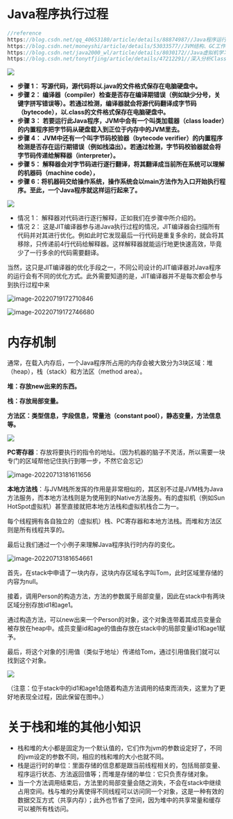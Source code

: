 # Java程序执行过程

```java
//reference
https://blog.csdn.net/qq_40653180/article/details/88874987//Java程序运行全过程
https://blog.csdn.net/moneyshi/article/details/53033577//JVM结构、GC工作机制详解
https://blog.csdn.net/java2000_wl/article/details/8030172//Java虚拟机学习 - 垃圾收集器
https://blog.csdn.net/tonytfjing/article/details/47212291//深入分析ClassLoader
```

![](https://eddie-typora-image.oss-cn-shenzhen.aliyuncs.com/typora-user-images/202012120855371.jpg)

- **步骤 1： 写源代码，源代码将以.java的文件格式保存在电脑硬盘中。**
- **步骤 2： 编译器（compiler）检查是否存在编译期错误（例如缺少分号，关键字拼写错误等）。若通过检测，编译器就会将源代码翻译成字节码（bytecode），以.class的文件格式保存在电脑硬盘中。**
- **步骤 3： 若要运行此Java程序，JVM中会有一个叫类加载器（class loader）的内置程序把字节码从硬盘载入到正位于内存中的JVM里去。**
- **步骤 4： JVM中还有一个叫字节码校验器（bytecode verifier）的内置程序检测是否存在运行期错误（例如栈溢出）。若通过检测，字节码校验器就会将字节码传递给解释器（interpreter）。**
- **步骤 5： 解释器会对字节码进行逐行翻译，将其翻译成当前所在系统可以理解的机器码（machine code），**
- **步骤 6：将机器码交给操作系统，操作系统会以main方法作为入口开始执行程序。至此，一个Java程序就这样运行起来了。**

![](https://eddie-typora-image.oss-cn-shenzhen.aliyuncs.com/typora-user-images/202012120855382.png)

- 情况 1： 解释器对代码进行逐行解释，正如我们在步骤中所介绍的。
- 情况 2： 这是JIT编译器参与进Java执行过程的情况，JIT编译器会扫描所有代码并对其进行优化。例如此时它发现最后一行代码是重复多余的，就会将其移除，只传递前4行代码给解释器。这样解释器就能运行地更快速高效，毕竟少了一行多余的代码需要翻译。

当然，这只是JIT编译器的优化手段之一，不同公司设计的JIT编译器对Java程序的运行会有不同的优化方式。此外需要知道的是，JIT编译器并不是每次都会参与到执行过程中来

![image-20220719172710846](https://eddie-typora-image.oss-cn-shenzhen.aliyuncs.com/typora-user-images/image-20220719172710846.png)

![image-20220719172746680](https://eddie-typora-image.oss-cn-shenzhen.aliyuncs.com/typora-user-images/image-20220719172746680.png)





# 内存机制



通常，在载入内存后，一个Java程序所占用的内存会被大致分为3块区域：堆（heap），栈（stack）和方法区（method area）。

**堆：存放new出来的东西。**

**栈：存放局部变量。**

**方法区：类型信息，字段信息，常量池（constant pool），静态变量，方法信息等。**

![](https://eddie-typora-image.oss-cn-shenzhen.aliyuncs.com/typora-user-images/202012120855393.jpg)

**PC寄存器**：存放将要执行的指令的地址。（因为机器的脑子不灵活，所以需要一块专门的区域帮他记住执行到哪一步，不然它会忘记）

![image-20220713181611656](https://eddie-typora-image.oss-cn-shenzhen.aliyuncs.com/typora-user-images/image-20220713181611656.png)

**本地方法栈**：与JVM栈所发挥的作用是非常相似的，其区别不过是JVM栈为Java方法服务，而本地方法栈则是为使用到的Native方法服务。有的虚拟机（例如Sun HotSpot虚拟机）甚至直接就把本地方法栈和虚拟机栈合二为一。

每个线程拥有各自独立的（虚拟机）栈、PC寄存器和本地方法栈。而堆和方法区则是所有线程共享的。

最后让我们通过一个小例子来理解Java程序执行时内存的变化。

![image-20220713181654661](https://eddie-typora-image.oss-cn-shenzhen.aliyuncs.com/typora-user-images/image-20220713181654661.png)

首先，在stack中申请了一块内存，这块内存区域名字叫Tom，此时区域里存储的内容为null。

接着，调用Person的构造方法，方法的参数属于局部变量，因此在stack中有两块区域分别存放id1和age1。

通过构造方法，可以new出来一个Person的对象，这个对象连带着其成员变量会被存放在heap中。成员变量id和age的值由存放在stack中的局部变量id1和age1赋予。

最后，将这个对象的引用值（类似于地址）传递给Tom，通过引用值我们就可以找到这个对象。

![](https://eddie-typora-image.oss-cn-shenzhen.aliyuncs.com/typora-user-images/202012120855404.png)

（注意：位于stack中的id1和age1会随着构造方法调用的结束而消失，这里为了更好地表现全过程，因此保留在图中。）









# 关于栈和堆的其他小知识

- 栈和堆的大小都是固定为一个默认值的，它们作为jvm的参数设定好了，不同的jvm设定的参数不同，相应的栈和堆的大小也就不同。
- 栈是运行时的单位：里面存储的信息都是跟当前线程相关的，包括局部变量、程序运行状态、方法返回值等；而堆是存储的单位：它只负责存储对象。
- 当一个方法调用结束后，方法里的局部变量会随之消失，不会在stack中继续占用空间。栈与堆的分离使得不同线程可以访问同一个对象，这是一种有效的数据交互方式（共享内存）；此外也节省了空间，因为堆中的共享常量和缓存可以被所有栈访问。
